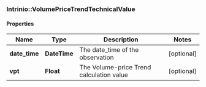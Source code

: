 ### Intrinio::VolumePriceTrendTechnicalValue

#### Properties
Name | Type | Description | Notes
------------ | ------------- | ------------- | -------------
**date_time** | **DateTime** | The date_time of the observation | [optional] 
**vpt** | **Float** | The Volume-price Trend calculation value | [optional] 


